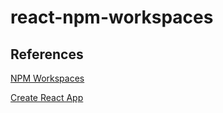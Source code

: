 # react-npm-workspaces

## References

[NPM Workspaces](https://docs.npmjs.com/cli/v9/using-npm/workspaces?v=true)

[Create React App](https://create-react-app.dev/docs/getting-started/)
